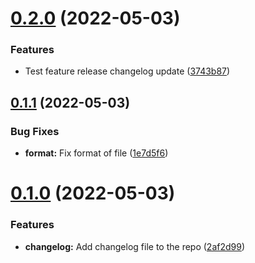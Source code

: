# [0.2.0](https://github.com/abhishekshukla247/guestbook-gitops/compare/v0.1.1...v0.2.0) (2022-05-03)


### Features

* Test feature release changelog update ([3743b87](https://github.com/abhishekshukla247/guestbook-gitops/commit/3743b87113251a86bc06f0b97f946548a5ef5cd7))



## [0.1.1](https://github.com/abhishekshukla247/guestbook-gitops/compare/v0.1.0...v0.1.1) (2022-05-03)


### Bug Fixes

* **format:** Fix format of file ([1e7d5f6](https://github.com/abhishekshukla247/guestbook-gitops/commit/1e7d5f6b11911919a7bab082e72d262d172116bb))



# [0.1.0](https://github.com/abhishekshukla247/guestbook-gitops/compare/2af2d99ad97e0d663347aa48be6a5ad3a08cd858...v0.1.0) (2022-05-03)


### Features

* **changelog:** Add changelog file to the repo ([2af2d99](https://github.com/abhishekshukla247/guestbook-gitops/commit/2af2d99ad97e0d663347aa48be6a5ad3a08cd858))




